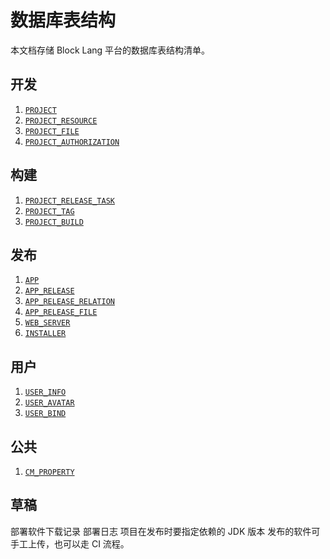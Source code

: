 # 数据库表结构

本文档存储 Block Lang 平台的数据库表结构清单。

## 开发

1. [`PROJECT`](PROJECT.md)
2. [`PROJECT_RESOURCE`](PROJECT_RESOURCE.md)
3. [`PROJECT_FILE`](PROJECT_FILE.md)
4. [`PROJECT_AUTHORIZATION`](PROJECT_AUTHORIZATION.md)

## 构建

1. [`PROJECT_RELEASE_TASK`](PROJECT_RELEASE_TASK.md)
2. [`PROJECT_TAG`](PROJECT_TAG.md)
3. [`PROJECT_BUILD`](PROJECT_BUILD.md)

## 发布

1. [`APP`](APP.md)
2. [`APP_RELEASE`](APP_RELEASE.md)
3. [`APP_RELEASE_RELATION`](APP_RELEASE_RELATION.md)
4. [`APP_RELEASE_FILE`](APP_RELEASE_FILE.md)
5. [`WEB_SERVER`](WEB_SERVER.md)
6. [`INSTALLER`](INSTALLER.md)

## 用户

1. [`USER_INFO`](USER_INFO.md)
2. [`USER_AVATAR`](USER_AVATAR.md)
3. [`USER_BIND`](USER_BIND.md)

## 公共

1. [`CM_PROPERTY`](CM_PROPERTY.md)

## 草稿

部署软件下载记录
部署日志
项目在发布时要指定依赖的 JDK 版本
发布的软件可手工上传，也可以走 CI 流程。
